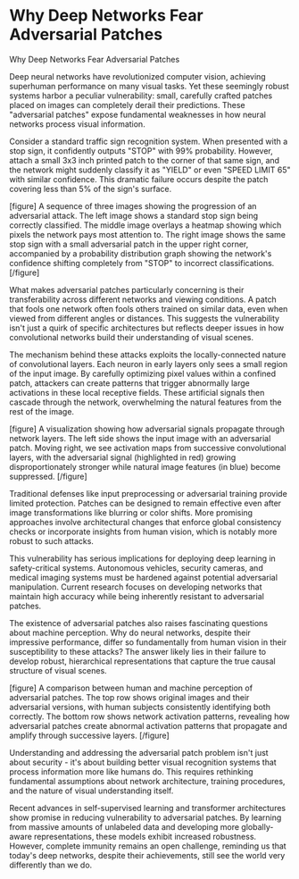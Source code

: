 # Why Deep Networks Fear Adversarial Patches

Why Deep Networks Fear Adversarial Patches

Deep neural networks have revolutionized computer vision, achieving superhuman performance on many visual tasks. Yet these seemingly robust systems harbor a peculiar vulnerability: small, carefully crafted patches placed on images can completely derail their predictions. These "adversarial patches" expose fundamental weaknesses in how neural networks process visual information.

Consider a standard traffic sign recognition system. When presented with a stop sign, it confidently outputs "STOP" with 99% probability. However, attach a small 3x3 inch printed patch to the corner of that same sign, and the network might suddenly classify it as "YIELD" or even "SPEED LIMIT 65" with similar confidence. This dramatic failure occurs despite the patch covering less than 5% of the sign's surface.

[figure]
A sequence of three images showing the progression of an adversarial attack. The left image shows a standard stop sign being correctly classified. The middle image overlays a heatmap showing which pixels the network pays most attention to. The right image shows the same stop sign with a small adversarial patch in the upper right corner, accompanied by a probability distribution graph showing the network's confidence shifting completely from "STOP" to incorrect classifications.
[/figure]

What makes adversarial patches particularly concerning is their transferability across different networks and viewing conditions. A patch that fools one network often fools others trained on similar data, even when viewed from different angles or distances. This suggests the vulnerability isn't just a quirk of specific architectures but reflects deeper issues in how convolutional networks build their understanding of visual scenes.

The mechanism behind these attacks exploits the locally-connected nature of convolutional layers. Each neuron in early layers only sees a small region of the input image. By carefully optimizing pixel values within a confined patch, attackers can create patterns that trigger abnormally large activations in these local receptive fields. These artificial signals then cascade through the network, overwhelming the natural features from the rest of the image.

[figure]
A visualization showing how adversarial signals propagate through network layers. The left side shows the input image with an adversarial patch. Moving right, we see activation maps from successive convolutional layers, with the adversarial signal (highlighted in red) growing disproportionately stronger while natural image features (in blue) become suppressed.
[/figure]

Traditional defenses like input preprocessing or adversarial training provide limited protection. Patches can be designed to remain effective even after image transformations like blurring or color shifts. More promising approaches involve architectural changes that enforce global consistency checks or incorporate insights from human vision, which is notably more robust to such attacks.

This vulnerability has serious implications for deploying deep learning in safety-critical systems. Autonomous vehicles, security cameras, and medical imaging systems must be hardened against potential adversarial manipulation. Current research focuses on developing networks that maintain high accuracy while being inherently resistant to adversarial patches.

The existence of adversarial patches also raises fascinating questions about machine perception. Why do neural networks, despite their impressive performance, differ so fundamentally from human vision in their susceptibility to these attacks? The answer likely lies in their failure to develop robust, hierarchical representations that capture the true causal structure of visual scenes.

[figure]
A comparison between human and machine perception of adversarial patches. The top row shows original images and their adversarial versions, with human subjects consistently identifying both correctly. The bottom row shows network activation patterns, revealing how adversarial patches create abnormal activation patterns that propagate and amplify through successive layers.
[/figure]

Understanding and addressing the adversarial patch problem isn't just about security - it's about building better visual recognition systems that process information more like humans do. This requires rethinking fundamental assumptions about network architecture, training procedures, and the nature of visual understanding itself.

Recent advances in self-supervised learning and transformer architectures show promise in reducing vulnerability to adversarial patches. By learning from massive amounts of unlabeled data and developing more globally-aware representations, these models exhibit increased robustness. However, complete immunity remains an open challenge, reminding us that today's deep networks, despite their achievements, still see the world very differently than we do.